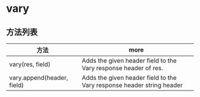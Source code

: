 # vary

## 方法列表

方法                         | more
-------------------------- | --------------------------------------------------------------------
vary(res, field)           | Adds the given header field to the Vary response header of res.
vary.append(header, field) | Adds the given header field to the Vary response header string header
